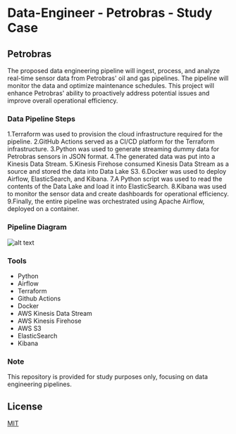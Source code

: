 # Data-Engineer - Petrobras - Study Case

## Petrobras
The proposed data engineering pipeline will ingest, process, and analyze real-time sensor data from Petrobras' oil and gas pipelines. The pipeline will monitor the data and optimize maintenance schedules. This project will enhance Petrobras' ability to proactively address potential issues and improve overall operational efficiency.

### Data Pipeline Steps
1.Terraform was used to provision the cloud infrastructure required for the pipeline.
2.GitHub Actions served as a CI/CD platform for the Terraform infrastructure.
3.Python was used to generate streaming dummy data for Petrobras sensors in JSON format.
4.The generated data was put into a Kinesis Data Stream.
5.Kinesis Firehose consumed Kinesis Data Stream as a source and stored the data into Data Lake S3.
6.Docker was used to deploy Airflow, ElasticSearch, and Kibana.
7.A Python script was used to read the contents of the Data Lake and load it into ElasticSearch.
8.Kibana was used to monitor the sensor data and create dashboards for operational efficiency.
9.Finally, the entire pipeline was orchestrated using Apache Airflow, deployed on a container.

### Pipeline Diagram
![alt text](https://github.com/makima0499/2.Data-Engineer/blob/main/2.DataPipeline.png)

### Tools
* Python
* Airflow
* Terraform
* Github Actions
* Docker
* AWS Kinesis Data Stream
* AWS Kinesis Firehose
* AWS S3
* ElasticSearch
* Kibana

### Note
This repository is provided for study purposes only, focusing on data engineering pipelines.

## License

[MIT](https://choosealicense.com/licenses/mit/)
